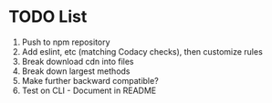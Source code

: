 # TODO List

1. Push to npm repository
1. Add eslint, etc (matching Codacy checks), then customize rules
1. Break download cdn into files
1. Break down largest methods
1. Make further backward compatible?
1. Test on CLI - Document in README